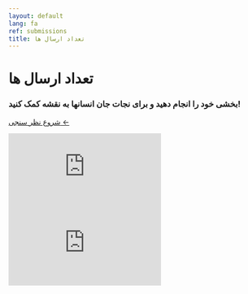 ```yaml
---
layout: default
lang: fa
ref: submissions
title: تعداد ارسال ها
---
```

# تعداد ارسال ها
### بخشی خود را انجام دهید و برای نجات جان انسانها به نقشه کمک کنید!
<a href="https://arcg.is/1WaS5b0" class="btn">شروع نظر سنجی ←</a>

<div class="embed"><iframe src="https://arcgis.com/apps/opsdashboard/index.html#/0052f0715f0944db868b1ed2dd868feb" title="TRackCOVIDKW Contribution Totals"  frameborder="0" allowfullscreen=""></iframe></div>

<div class="embed"><iframe src="https://arcgis.com/apps/opsdashboard//index.html#/271d124a5b8e460ea4decf79a757a02a" title="TRackCOVIDKW Contribution Totals"  frameborder="0" allowfullscreen=""></iframe></div>
